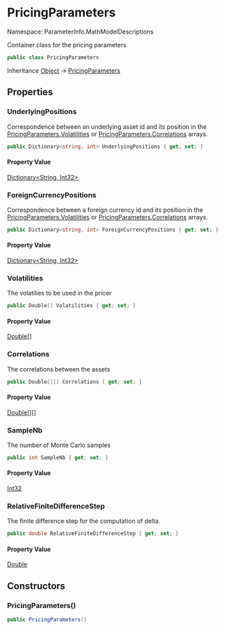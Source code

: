 # PricingParameters

Namespace: ParameterInfo.MathModelDescriptions

Container class for the pricing parameters

```csharp
public class PricingParameters
```

Inheritance [Object](https://docs.microsoft.com/en-us/dotnet/api/system.object) → [PricingParameters](./parameterinfo.mathmodeldescriptions.pricingparameters.md)

## Properties

### **UnderlyingPositions**

Correspondence between an underlying asset id and its position in the [PricingParameters.Volatilities](./parameterinfo.mathmodeldescriptions.pricingparameters.md#volatilities) or [PricingParameters.Correlations](./parameterinfo.mathmodeldescriptions.pricingparameters.md#correlations) arrays.

```csharp
public Dictionary<string, int> UnderlyingPositions { get; set; }
```

#### Property Value

[Dictionary&lt;String, Int32&gt;](https://docs.microsoft.com/en-us/dotnet/api/system.collections.generic.dictionary-2)<br>

### **ForeignCurrencyPositions**

Correspondence between a foreign currency id and its position in the [PricingParameters.Volatilities](./parameterinfo.mathmodeldescriptions.pricingparameters.md#volatilities) or [PricingParameters.Correlations](./parameterinfo.mathmodeldescriptions.pricingparameters.md#correlations) arrays.

```csharp
public Dictionary<string, int> ForeignCurrencyPositions { get; set; }
```

#### Property Value

[Dictionary&lt;String, Int32&gt;](https://docs.microsoft.com/en-us/dotnet/api/system.collections.generic.dictionary-2)<br>

### **Volatilities**

The volatilies to be used in the pricer

```csharp
public Double[] Volatilities { get; set; }
```

#### Property Value

[Double[]](https://docs.microsoft.com/en-us/dotnet/api/system.double)<br>

### **Correlations**

The correlations between the assets

```csharp
public Double[][] Correlations { get; set; }
```

#### Property Value

[Double[][]](https://docs.microsoft.com/en-us/dotnet/api/system.double)<br>

### **SampleNb**

The number of Monte Carlo samples

```csharp
public int SampleNb { get; set; }
```

#### Property Value

[Int32](https://docs.microsoft.com/en-us/dotnet/api/system.int32)<br>

### **RelativeFiniteDifferenceStep**

The finite difference step for the computation of delta.

```csharp
public double RelativeFiniteDifferenceStep { get; set; }
```

#### Property Value

[Double](https://docs.microsoft.com/en-us/dotnet/api/system.double)<br>

## Constructors

### **PricingParameters()**

```csharp
public PricingParameters()
```
